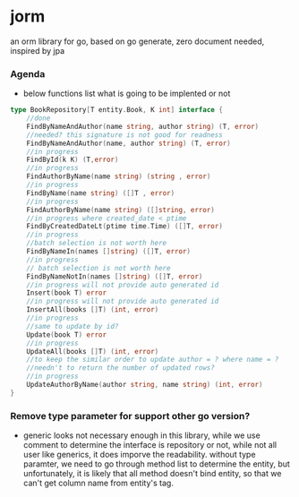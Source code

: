 # jorm
an orm library for go, based on go generate, zero document needed, inspired by jpa


### Agenda 

- below functions list what is going to be implented or not
```go
type BookRepository[T entity.Book, K int] interface {
    //done
    FindByNameAndAuthor(name string, author string) (T, error)
    //needed? this signature is not good for readness
    FindByNameAndAuthor(name, author string) (T, error) 
    //in progress
    FindById(k K) (T,error)
    //in progress
    FindAuthorByName(name string) (string , error)
    //in progress
    FindByName(name string) ([]T , error)
    //in progress
    FindAuthorByName(name string) ([]string, error)
    //in progress where created_date < ptime
    FindByCreatedDateLt(ptime time.Time) ([]T, error) 
    //in progress 
    //batch selection is not worth here
    FindByNameIn(names []string) ([]T, error) 
    //in progress 
    // batch selection is not worth here
    FindByNameNotIn(names []string) ([]T, error)
    //in progress will not provide auto generated id
    Insert(book T) error
    //in progress will not provide auto generated id
    InsertAll(books []T) (int, error)
    //in progress
    //same to update by id?
    Update(book T) error
    //in progress
    UpdateAll(books []T) (int, error)
    //to keep the similar order to update author = ? where name = ?
    //needn't to return the number of updated rows?
    //in progress
    UpdateAuthorByName(author string, name string) (int, error)
}
```
### Remove type parameter for support other go version?
- generic looks not necessary enough in this library, while we use comment to determine the interface is repository or not, while not all user like generics, it does imporve the readability.
without type paramter, we need to go through method list to determine the entity, but unfortunately, it is likely that all method doesn't bind entity, so that we can't get column name from entity's tag.
